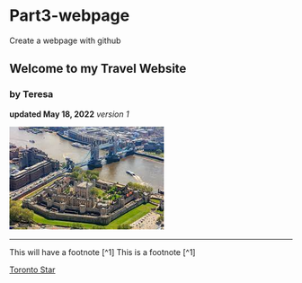 # Part3-webpage
Create a webpage with github
## Welcome to my Travel Website
### by Teresa

**updated May 18, 2022**
*version 1*

![London Tower pic](https://github.com/rosst777/Part3-webpage/blob/main/London%20Tower.jpg)


---
This will have a footnote [^1] This is a footnote [^1]

[Toronto Star](https://www.thestar.com) 
